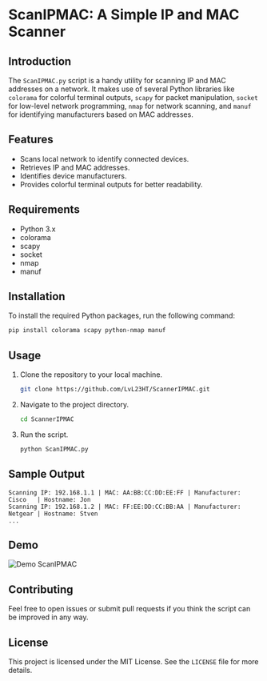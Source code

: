 # ScanIPMAC: A Simple IP and MAC Scanner

## Introduction

The `ScanIPMAC.py` script is a handy utility for scanning IP and MAC addresses on a network. It makes use of several Python libraries like `colorama` for colorful terminal outputs, `scapy` for packet manipulation, `socket` for low-level network programming, `nmap` for network scanning, and `manuf` for identifying manufacturers based on MAC addresses.

## Features

- Scans local network to identify connected devices.
- Retrieves IP and MAC addresses.
- Identifies device manufacturers.
- Provides colorful terminal outputs for better readability.

## Requirements

- Python 3.x
- colorama
- scapy
- socket
- nmap
- manuf

## Installation

To install the required Python packages, run the following command:

```bash
pip install colorama scapy python-nmap manuf
```

## Usage

1. Clone the repository to your local machine.

    ```bash
    git clone https://github.com/LvL23HT/ScannerIPMAC.git
    ```

2. Navigate to the project directory.

    ```bash
    cd ScannerIPMAC
    ```

3. Run the script.

    ```bash
    python ScanIPMAC.py
    ```

## Sample Output

```
Scanning IP: 192.168.1.1 | MAC: AA:BB:CC:DD:EE:FF | Manufacturer: Cisco   | Hostname: Jon
Scanning IP: 192.168.1.2 | MAC: FF:EE:DD:CC:BB:AA | Manufacturer: Netgear | Hostname: Stven
...
```

## Demo

![Demo ScanIPMAC](https://i.postimg.cc/9MLWT1hg/scanipmac.png)

## Contributing

Feel free to open issues or submit pull requests if you think the script can be improved in any way.

## License

This project is licensed under the MIT License. See the `LICENSE` file for more details.
